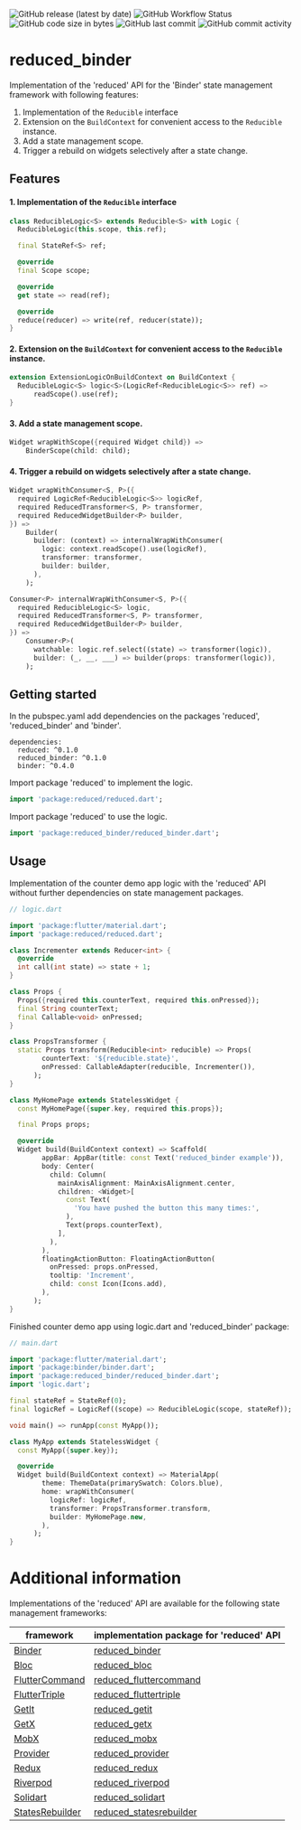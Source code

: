 ![GitHub release (latest by date)](https://img.shields.io/github/v/release/partmaster/reduced_binder)
![GitHub Workflow Status](https://img.shields.io/github/actions/workflow/status/partmaster/reduced_binder/dart.yml)
![GitHub code size in bytes](https://img.shields.io/github/languages/code-size/partmaster/reduced_binder)
![GitHub last commit](https://img.shields.io/github/last-commit/partmaster/reduced_binder)
![GitHub commit activity](https://img.shields.io/github/commit-activity/m/partmaster/reduced_binder)
# reduced_binder

Implementation of the 'reduced' API for the 'Binder' state management framework with following features:

1. Implementation of the ```Reducible``` interface 
2. Extension on the ```BuildContext``` for convenient access to the  ```Reducible``` instance.
3. Add a state management scope.
4. Trigger a rebuild on widgets selectively after a state change.

## Features

#### 1. Implementation of the ```Reducible``` interface 

```dart
class ReducibleLogic<S> extends Reducible<S> with Logic {
  ReducibleLogic(this.scope, this.ref);

  final StateRef<S> ref;

  @override
  final Scope scope;

  @override
  get state => read(ref);

  @override
  reduce(reducer) => write(ref, reducer(state));
}
```

#### 2. Extension on the ```BuildContext``` for convenient access to the  ```Reducible``` instance.

```dart
extension ExtensionLogicOnBuildContext on BuildContext {
  ReducibleLogic<S> logic<S>(LogicRef<ReducibleLogic<S>> ref) =>
      readScope().use(ref);
}
```

#### 3. Add a state management scope.

```dart
Widget wrapWithScope({required Widget child}) =>
    BinderScope(child: child);
```

#### 4. Trigger a rebuild on widgets selectively after a state change.

```dart
Widget wrapWithConsumer<S, P>({
  required LogicRef<ReducibleLogic<S>> logicRef,
  required ReducedTransformer<S, P> transformer,
  required ReducedWidgetBuilder<P> builder,
}) =>
    Builder(
      builder: (context) => internalWrapWithConsumer(
        logic: context.readScope().use(logicRef),
        transformer: transformer,
        builder: builder,
      ),
    );
```

```dart
Consumer<P> internalWrapWithConsumer<S, P>({
  required ReducibleLogic<S> logic,
  required ReducedTransformer<S, P> transformer,
  required ReducedWidgetBuilder<P> builder,
}) =>
    Consumer<P>(
      watchable: logic.ref.select((state) => transformer(logic)),
      builder: (_, __, ___) => builder(props: transformer(logic)),
    );
```

## Getting started

In the pubspec.yaml add dependencies on the packages 'reduced', 'reduced_binder' and 'binder'.

```
dependencies:
  reduced: ^0.1.0
  reduced_binder: ^0.1.0
  binder: ^0.4.0
```

Import package 'reduced' to implement the logic.

```dart
import 'package:reduced/reduced.dart';
```

Import package 'reduced' to use the logic.

```dart
import 'package:reduced_binder/reduced_binder.dart';
```

## Usage

Implementation of the counter demo app logic with the 'reduced' API without further dependencies on state management packages.

```dart
// logic.dart

import 'package:flutter/material.dart';
import 'package:reduced/reduced.dart';

class Incrementer extends Reducer<int> {
  @override
  int call(int state) => state + 1;
}

class Props {
  Props({required this.counterText, required this.onPressed});
  final String counterText;
  final Callable<void> onPressed;
}

class PropsTransformer {
  static Props transform(Reducible<int> reducible) => Props(
        counterText: '${reducible.state}',
        onPressed: CallableAdapter(reducible, Incrementer()),
      );
}

class MyHomePage extends StatelessWidget {
  const MyHomePage({super.key, required this.props});

  final Props props;

  @override
  Widget build(BuildContext context) => Scaffold(
        appBar: AppBar(title: const Text('reduced_binder example')),
        body: Center(
          child: Column(
            mainAxisAlignment: MainAxisAlignment.center,
            children: <Widget>[
              const Text(
                'You have pushed the button this many times:',
              ),
              Text(props.counterText),
            ],
          ),
        ),
        floatingActionButton: FloatingActionButton(
          onPressed: props.onPressed,
          tooltip: 'Increment',
          child: const Icon(Icons.add),
        ),
      );
}
```

Finished counter demo app using logic.dart and 'reduced_binder' package:

```dart
// main.dart

import 'package:flutter/material.dart';
import 'package:binder/binder.dart';
import 'package:reduced_binder/reduced_binder.dart';
import 'logic.dart';

final stateRef = StateRef(0);
final logicRef = LogicRef((scope) => ReducibleLogic(scope, stateRef));

void main() => runApp(const MyApp());

class MyApp extends StatelessWidget {
  const MyApp({super.key});

  @override
  Widget build(BuildContext context) => MaterialApp(
        theme: ThemeData(primarySwatch: Colors.blue),
        home: wrapWithConsumer(
          logicRef: logicRef,
          transformer: PropsTransformer.transform,
          builder: MyHomePage.new,
        ),
      );
}
```

# Additional information

Implementations of the 'reduced' API are available for the following state management frameworks:

|framework|implementation package for 'reduced' API|
|---|---|
|[Binder](https://pub.dev/packages/binder)|[reduced_binder](https://github.com/partmaster/reduced_binder)|
|[Bloc](https://bloclibrary.dev/#/)|[reduced_bloc](https://github.com/partmaster/reduced_bloc)|
|[FlutterCommand](https://pub.dev/packages/flutter_command)|[reduced_fluttercommand](https://github.com/partmaster/reduced_fluttercommand)|
|[FlutterTriple](https://pub.dev/packages/flutter_triple)|[reduced_fluttertriple](https://github.com/partmaster/reduced_fluttertriple)|
|[GetIt](https://pub.dev/packages/get_it)|[reduced_getit](https://github.com/partmaster/reduced_getit)|
|[GetX](https://pub.dev/packages/get)|[reduced_getx](https://github.com/partmaster/reduced_getx)|
|[MobX](https://pub.dev/packages/mobx)|[reduced_mobx](https://github.com/partmaster/reduced_mobx)|
|[Provider](https://pub.dev/packages/provider)|[reduced_provider](https://github.com/partmaster/reduced_provider)|
|[Redux](https://pub.dev/packages/redux)|[reduced_redux](https://github.com/partmaster/reduced_redux)|
|[Riverpod](https://riverpod.dev/)|[reduced_riverpod](https://github.com/partmaster/reduced_riverpod)|
|[Solidart](https://pub.dev/packages/solidart)|[reduced_solidart](https://github.com/partmaster/reduced_solidart)|
|[StatesRebuilder](https://pub.dev/packages/states_rebuilder)|[reduced_statesrebuilder](https://github.com/partmaster/reduced_statesrebuilder)|
